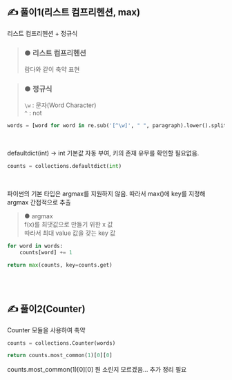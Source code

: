 ## ✍️ 풀이1(리스트 컴프리헨션, max)

리스트 컴프리헨션 + 정규식
> ### ● 리스트 컴프리헨션
> 람다와 같이 축약 표현 

> ### ● 정규식
> ```\w``` : 문자(Word Character)<br/>
>```^``` : not  

```python
words = [word for word in re.sub('[^\w]', " ", paragraph).lower().split() if word not in banned]
```
<br/>

defaultdict(int) -> int 기본값 자동 부여, 키의 존재 유무를 확인할 필요없음.
```python
counts = collections.defaultdict(int)
```

<br/>

파이썬의 기본 타입은 argmax를 지원하지 않음. 따라서 max()에 key를 지정해 argmax 간접적으로 추출 
> ● argmax<br>
f(x)를 최댓값으로 만들기 위한 x 값 <br>
따라서 최대 value 값을 갖는 key 값
```python
for word in words:
    counts[word] += 1

return max(counts, key=counts.get)
```
<br/>
<br/>

## ✍️ 풀이2(Counter)

Counter 모듈을 사용하여 축약
```python
counts = collections.Counter(words)

return counts.most_common(1)[0][0]
```

counts.most_common(1)[0][0] 뭔 소린지 모르겠음... 추가 정리 필요